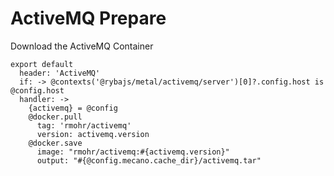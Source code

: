 # ActiveMQ Prepare

Download the ActiveMQ Container

    export default
      header: 'ActiveMQ'
      if: -> @contexts('@rybajs/metal/activemq/server')[0]?.config.host is @config.host
      handler: ->
        {activemq} = @config
        @docker.pull
          tag: 'rmohr/activemq'
          version: activemq.version
        @docker.save
          image: "rmohr/activemq:#{activemq.version}"
          output: "#{@config.mecano.cache_dir}/activemq.tar"
